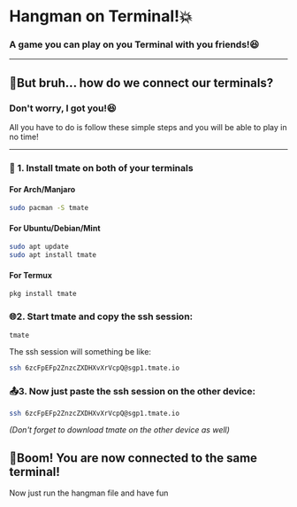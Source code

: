 # Hangman on Terminal!💥
### A game you can play on you Terminal with you friends!😆

---

## 🤔But bruh... how do we connect our terminals?
### **Don't worry, I got you!😆**
All you have to do is follow these simple steps and you will be able to play in no time!

---

### 🔧 1. **Install tmate on both of your terminals**  

#### For Arch/Manjaro
```bash
sudo pacman -S tmate
```
#### For Ubuntu/Debian/Mint
```bash
sudo apt update
sudo apt install tmate
```
#### For Termux
```bash
pkg install tmate
```

### 🌐2. Start tmate and copy the ssh session:
```bash
tmate
```
The ssh session will something be like:
```bash
ssh 6zcFpEFp2ZnzcZXDHXvXrVcpQ@sgp1.tmate.io
```

### 📤3. Now just paste the ssh session on the other device:
```bash
ssh 6zcFpEFp2ZnzcZXDHXvXrVcpQ@sgp1.tmate.io
```
*(Don't forget to download tmate on the other device as well)*

## 🥳Boom! You are now connected to the same terminal!
Now just run the hangman file and have fun




